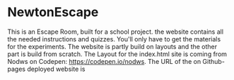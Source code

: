 # NewtonEscape
This is an Escape Room, built for a school project. the website contains all the needed instructions and quizzes. You'll only have to get the materials for the experiments. The website is partly build on layouts and the other part is build from scratch. The Layout for the index.html site is coming from Nodws on Codepen: https://codepen.io/nodws. The URL of the on Github-pages deployed website is
